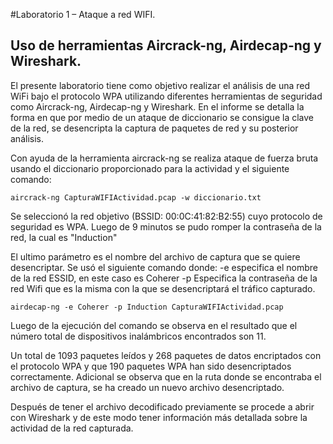 #Laboratorio 1 – Ataque a red WIFI.

## Uso de herramientas Aircrack-ng, Airdecap-ng y Wireshark.
El presente laboratorio tiene como objetivo realizar el análisis de una red WiFi bajo el protocolo WPA utilizando diferentes herramientas de seguridad como Aircrack-ng, Airdecap-ng y Wireshark.  En el informe se detalla la forma en que por medio de un ataque de diccionario se consigue la clave de la red, se desencripta la captura de paquetes de red y su posterior análisis.

Con ayuda de la herramienta aircrack-ng se realiza ataque de fuerza bruta usando el diccionario proporcionado para la actividad y el siguiente comando: 
 
    aircrack-ng CapturaWIFIActividad.pcap -w diccionario.txt

Se seleccionó la red objetivo (BSSID: 00:0C:41:82:B2:55) cuyo protocolo de seguridad es WPA. Luego de 9 minutos se pudo romper la contraseña de la red, la cual es "Induction"


El ultimo parámetro es el nombre del archivo de captura que se quiere desencriptar.
Se usó el siguiente comando donde:
-e especifica el nombre de la red ESSID, en este caso es Coherer
-p Especifica la contraseña de la red Wifi que es la misma con la que se desencriptará el tráfico capturado.
 
    airdecap-ng -e Coherer -p Induction CapturaWIFIActividad.pcap

Luego de la ejecución del comando se observa en el resultado que el número total de dispositivos inalámbricos encontrados son 11.

Un total de 1093 paquetes leídos y 268 paquetes de datos encriptados con el protocolo WPA y que 190 paquetes WPA han sido desencriptados correctamente.
Adicional se observa que en la ruta donde se encontraba el archivo de captura, se ha creado un nuevo archivo desencriptado.


Después de tener el archivo decodificado previamente se procede a abrir con Wireshark y de este modo tener información más detallada sobre la actividad de la red capturada.
